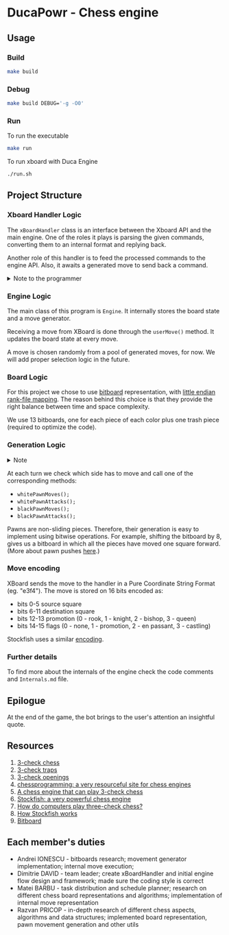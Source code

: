 # DucaPowr - Chess engine

## Usage

### Build

```bash
make build
```

### Debug
```bash
make build DEBUG='-g -O0'
```

### Run
To run the executable
```bash
make run
```

To run xboard with Duca Engine
```bash
./run.sh
```

## Project Structure

### Xboard Handler Logic

The `xBoardHandler` class is an interface between the Xboard API and the main engine. One of the roles it plays is parsing the given commands, converting them to an internal format and replying back.

Another role of this handler is to feed the processed commands to the engine API. Also, it awaits a generated move to send back a command.

<details>
<summary>Note to the programmer</summary>
We have not implemented move legality checks.
</details>

### Engine Logic

The main class of this program is `Engine`. It internally stores the board state and a move generator.

Receiving a move from XBoard is done through the `userMove()` method. It updates the board state at every move.

A move is chosen randomly from a pool of generated moves, for now. We will add proper selection logic in the future.

### Board Logic

For this project we chose to use [bitboard](https://www.chessprogramming.org/Bitboards) representation, with [little endian rank-file mapping](https://www.chessprogramming.org/Square_Mapping_Considerations#Little-Endian_File-Rank_Mapping). The reason behind this choice is that they provide the right balance between time and space complexity.

We use 13 bitboards, one for each piece of each color plus one trash piece (required to optimize the code).

### Generation Logic

<details>
<summary>Note</summary>
Until now, we only generated moves for pawns.
</details>

At each turn we check which side has to move and call one of the corresponding methods:

- `whitePawnMoves();`
- `whitePawnAttacks();`
- `blackPawnMoves();`
- `blackPawnAttacks();`

Pawns are non-sliding pieces. Therefore, their generation is easy to implement using bitwise operations. For example, shifting the bitboard by 8, gives us a bitboard in which all the pieces have moved one square forward. (More about pawn pushes [here](https://www.chessprogramming.org/Pawn_Pushes_(Bitboards)).)

### Move encoding

XBoard sends the move to the handler in a Pure Coordinate String Format (eg. "e3f4"). The move is stored on 16 bits encoded as:

- bits 0-5 source square
- bits 6-11 destination square
- bits 12-13 promotion (0 - rook, 1 - knight, 2 - bishop, 3 - queen)
- bits 14-15 flags (0 - none, 1 - promotion, 2 - en passant, 3 - castling)

Stockfish uses a similar [encoding](https://github.com/official-stockfish/Stockfish/blob/b1c8840f104d4d36b3f9a420b8b26a5e94c6dc18/src/types.h#L112).

### Further details

To find more about the internals of the engine check the code comments and `Internals.md` file.

## Epilogue

At the end of the game, the bot brings to the user's attention an insightful quote.

## Resources
1. [3-check chess](https://www.chess.com/terms/3-check-chess)
2. [3-check traps](https://www.chess.com/article/view/the-3-check-traps-you-need-to-know)
3. [3-check openings](https://www.chess.com/forum/view/chess960-chess-variants/3-checks-best-openings-1)
4. [chessprogramming: a very resourceful site for chess engines](https://www.chessprogramming.org/Main_Page)
5. [A chess engine that can play 3-check chess](https://github.com/ianfab/Fairy-Stockfish)
6. [Stockfish: a very powerful chess engine](https://github.com/ddugovic/Stockfish)
7. [How do computers play three-check chess?](https://chess.stackexchange.com/questions/18903/how-do-computers-play-three-check-chess)
8. [How Stockfish works](http://rin.io/chess-engine/)
9. [Bitboard](https://www.chessprogramming.org/Bitboards)

## Each member's duties
* Andrei IONESCU - bitboards research; movement generator implementation; internal move execution;
* Dimitrie DAVID - team leader; create xBoardHandler and initial engine flow design and framework; made sure the coding style is correct
* Matei BARBU - task distribution and schedule planner; research on different chess board representations and algorithms; implementation of internal move representation
* Razvan PRICOP - in-depth research of different chess aspects, algorithms and data structures; implemented board representation, pawn movement generation and other utils
